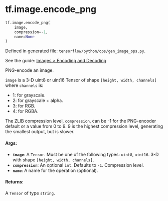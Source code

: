 <div itemscope itemtype="http://developers.google.com/ReferenceObject">
<meta itemprop="name" content="tf.image.encode_png" />
</div>

# tf.image.encode_png

``` python
tf.image.encode_png(
    image,
    compression=-1,
    name=None
)
```



Defined in generated file: `tensorflow/python/ops/gen_image_ops.py`.

See the guide: [Images > Encoding and Decoding](../../../../api_guides/python/image.md#Encoding_and_Decoding)

PNG-encode an image.

`image` is a 3-D uint8 or uint16 Tensor of shape `[height, width, channels]`
where `channels` is:

*   1: for grayscale.
*   2: for grayscale + alpha.
*   3: for RGB.
*   4: for RGBA.

The ZLIB compression level, `compression`, can be -1 for the PNG-encoder
default or a value from 0 to 9.  9 is the highest compression level, generating
the smallest output, but is slower.

#### Args:

* <b>`image`</b>: A `Tensor`. Must be one of the following types: `uint8`, `uint16`.
    3-D with shape `[height, width, channels]`.
* <b>`compression`</b>: An optional `int`. Defaults to `-1`. Compression level.
* <b>`name`</b>: A name for the operation (optional).


#### Returns:

A `Tensor` of type `string`.